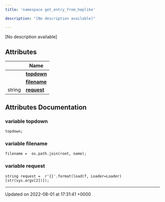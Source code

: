 ```yaml
---
title: 'namespace get_entry_from_heplike'

description: "[No description available]"

---
```







[No description available]

## Attributes

|                | Name           |
| -------------- | -------------- |
| | **[topdown](/documentation/code/darkbit_developmentnamespaces/namespaceget__entry__from__heplike/#variable-topdown)**  |
| | **[filename](/documentation/code/darkbit_developmentnamespaces/namespaceget__entry__from__heplike/#variable-filename)**  |
| string | **[request](/documentation/code/darkbit_developmentnamespaces/namespaceget__entry__from__heplike/#variable-request)**  |



## Attributes Documentation

### variable topdown

```
topdown;
```


### variable filename

```
filename =  os.path.join(root, name);
```


### variable request

```
string request =  r'{}'.format(load(f, Loader=Loader)[str(sys.argv[2])]);
```





-------------------------------

Updated on 2022-08-01 at 17:31:41 +0000